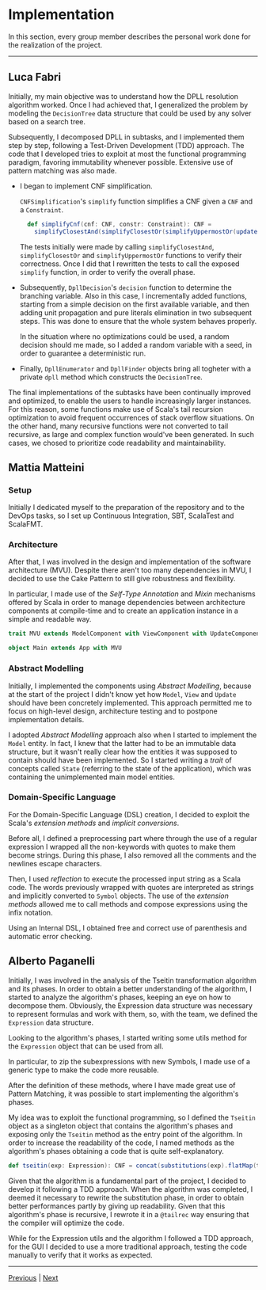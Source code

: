 # Implementation

In this section, every group member describes the personal work done for the realization of the project.

---

## Luca Fabri

Initially, my main objective was to understand how the DPLL resolution algorithm worked. Once I had achieved that, I generalized the problem by modeling the `DecisionTree` data structure that could be used by any solver based on a search tree.

Subsequently, I decomposed DPLL in subtasks, and I implemented them step by step, following a Test-Driven Development (TDD) approach. The code that I developed tries to exploit at most the functional programming paradigm, favoring immutability whenever possible. Extensive use of pattern matching was also made.

- I began to implement CNF simplification.

  `CNFSimplification`'s `simplify` function simplifies a CNF given a `CNF` and a `Constraint`.
  ```scala
    def simplifyCnf(cnf: CNF, constr: Constraint): CNF =
      simplifyClosestAnd(simplifyClosestOr(simplifyUppermostOr(updateCnf(cnf, constr), constr), constr))
  ```

  The tests initially were made by calling `simplifyClosestAnd`, `simplifyClosestOr` and `simplifyUppermostOr`  functions to verify their correctness. Once I did that I rewritten the tests to call the exposed `simplify` function, in order to verify the overall phase.

- Subsequently, `DpllDecision`'s `decision` function to determine the branching variable.
  Also in this case, I incrementally added functions, starting from a simple decision on the first available variable, and then adding unit propagation and pure literals elimination in two subsequent steps.
  This was done to ensure that the whole system behaves properly.

  In the situation where no optimizations could be used, a random decision should me made, so I added a random variable with a seed, in order to guarantee a deterministic run.

- Finally, `DpllEnumerator` and `DpllFinder` objects bring all togheter with a private `dpll` method which constructs the `DecisionTree`.

The final implementations of the subtasks have been continually improved and optimized, to enable the users to handle increasingly larger instances. For this reason, some functions make use of Scala's tail recursion optimization to avoid frequent occurrences of stack overflow situations. On the other hand, many recursive functions were not converted to tail recursive, as large and complex function would've been generated. In such cases, we chosed to prioritize code readability and maintainability.

## Mattia Matteini

### Setup

Initially I dedicated myself to the preparation of the repository and
to the DevOps tasks, so I set up Continuous Integration, SBT, ScalaTest and ScalaFMT.

### Architecture

After that, I was involved in the design and implementation of the software architecture (MVU).
Despite there aren't too many dependencies in MVU, I decided to use the Cake Pattern to still give robustness and
flexibility.

In particular, I made use of the _Self-Type Annotation_ and _Mixin_ mechanisms offered by Scala in order to
manage dependencies between architecture components at compile-time and to create an application instance in a simple
and
readable way.

```scala
trait MVU extends ModelComponent with ViewComponent with UpdateComponent

object Main extends App with MVU
```

### Abstract Modelling

Initially, I implemented the components using _Abstract Modelling_,
because at the start of the project I didn't know yet how
`Model`, `View` and `Update` should have been concretely implemented.
This approach permitted me to focus on high-level design, architecture testing
and to postpone implementation details.

I adopted _Abstract Modelling_ approach also when I started to implement the `Model` entity.
In fact, I knew that the latter had to be an immutable data structure,
but it wasn't really clear how the entities it was supposed to contain should have been implemented.
So I started writing a _trait_ of concepts called `State` (referring to the state of the application),
which was containing the unimplemented main model entities.

### Domain-Specific Language

For the Domain-Specific Language (DSL) creation, I decided to exploit the Scala's _extension methods_ and _implicit
conversions_.

Before all, I defined a preprocessing part where through the use of a regular expression I wrapped all the non-keywords
with quotes to make them become strings.
During this phase, I also removed all the comments and the newlines escape characters.

Then, I used _reflection_ to execute the processed input string as a Scala code.
The words previously wrapped with quotes are interpreted as strings and implicitly converted to `Symbol` objects.
The use of the _extension methods_ allowed me to call methods and compose expressions using the infix notation.

Using an Internal DSL, I obtained free and correct use of parenthesis and automatic error checking.

## Alberto Paganelli

Initially, I was involved in the analysis of the Tseitin transformation algorithm and its phases.
In order to obtain a better understanding of the algorithm,
I started to analyze the algorithm's phases, keeping an eye on how to decompose them.
Obviously, the Expression data structure was necessary to represent formulas and work with them, so, with the team, we
defined the `Expression` data structure.

Looking to the algorithm's phases, I started writing some utils method for the `Expression` object that can be used from
all.

In particular, to zip the subexpressions with new Symbols, I made use of a generic type to make the code more reusable.

After the definition of these methods, where I have made great use of Pattern Matching, it was possible to start
implementing the algorithm's phases.

My idea was to exploit the functional programming, so I defined the `Tseitin` object as a singleton object that contains
the algorithm's phases and exposing only the `Tseitin` method as the entry point of the algorithm.
In order to increase the readability of the code, I named methods as the algorithm's phases obtaining a code that is
quite self-explanatory.

```scala
def tseitin(exp: Expression): CNF = concat(substitutions(exp).flatMap(transform))
```
Given that the algorithm is a fundamental part of the project, I decided to develop it following a TDD approach.
When the algorithm was completed, I deemed it necessary to rewrite the substitution phase,
in order to obtain better performances partly by giving up readability.
Given that this algorithm's phase is recursive, I rewrote it in a `@tailrec` way ensuring that the compiler
will optimize the code.

While for the Expression utils and the algorithm I followed a TDD approach, for the GUI I decided to use a
more traditional approach, testing the code manually to verify that it works as expected.

---
[Previous](4-detailed-design.md) | [Next](6-retrospective.md)
